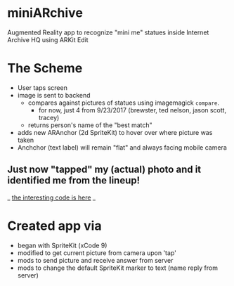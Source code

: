 # miniARchive
Augmented Reality app to recognize "mini me" statues inside Internet Archive HQ using ARKit Edit

# The Scheme
- User taps screen
- image is sent to backend
  - compares against pictures of statues using imagemagick `compare`.
    - for now, just 4 from 9/23/2017 (brewster, ted nelson, jason scott, tracey) 
  - returns person's name of the "best match"
- adds new ARAnchor (2d SpriteKit) to hover over where picture was taken
- Anchchor (text label) will remain "flat" and always facing mobile camera

## Just now "tapped" my (actual) photo and it identified me from the lineup!

_ [the interesting code is here](blob/master/miniARchive/Scene.swift) _

# Created app via
- began with SpriteKit (xCode 9)
- modified to get current picture from camera upon 'tap'
- mods to send picture and receive answer from server
- mods to change the default SpriteKit marker to text (name reply from server)
